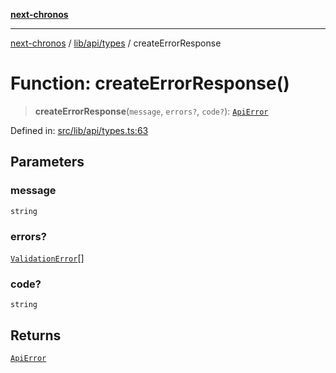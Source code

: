 [**next-chronos**](../../../../README.md)

***

[next-chronos](../../../../README.md) / [lib/api/types](../README.md) / createErrorResponse

# Function: createErrorResponse()

> **createErrorResponse**(`message`, `errors?`, `code?`): [`ApiError`](../type-aliases/ApiError.md)

Defined in: [src/lib/api/types.ts:63](https://github.com/Bababum95/next-chronos/blob/41860730c8dd12c16699269e1eee86402c8d1a9f/src/lib/api/types.ts#L63)

## Parameters

### message

`string`

### errors?

[`ValidationError`](../../../validation/type-aliases/ValidationError.md)[]

### code?

`string`

## Returns

[`ApiError`](../type-aliases/ApiError.md)
